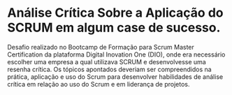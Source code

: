 # Análise Crítica Sobre a Aplicação do SCRUM em algum case de sucesso.

Desafio realizado no Bootcamp de Formação para Scrum Master Certification da plataforma Digital Inovation One (DIO), onde era necessário escolher uma empresa a qual utilizava SCRUM e desenvolvesse uma resenha crítica.
Os tópicos apontados deveriam ser compreendidos na prática, aplicação e uso do Scrum para desenvolver habilidades de análise crítica em relação ao uso do Scrum e em liderança de projetos.
